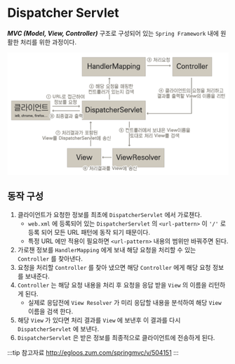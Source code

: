 # Dispatcher Servlet

_**MVC (Model, View, Controller)**_ 구조로 구성되어 있는 `Spring Framework` 내에 원활한 처리를 위한 과정이다.

!["Dispatcher Servlet"](/img/A014.png)

## 동작 구성

1. 클라이언트가 요청한 정보를 최초에 `DispatcherServlet` 에서 가로챈다.
   * `web.xml` 에 등록되어 있는 `DispatcherServlet` 의 `<url-pattern>` 이 `'/'` 로 등록 되어 모든 URL 패턴에 동작 되기 때문이다.
   * 특정 URL 에만 적용이 필요하면 `<url-pattern>` 내용의 범위만 바꿔주면 된다.
2. 가로챈 정보를 `HandlerMapping` 에게 보내 해당 요청을 처리할 수 있는 `Controller` 를 찾아낸다.
3. 요청을 처리할 `Controller` 를 찾아 냈으면 해당 `Controller` 에게 해당 요청 정보를 보내준다.
4. `Controller` 는 해당 요청 내용을 처리 후 요청을 응답 받을 `View` 의 이름을 리턴하게 된다.
   * 실제로 응답전에 `View Resolver` 가 미리 응답할 내용을 분석하여 해당 `View` 이름을 검색 한다.
5. 해당 `View` 가 있다면 처리 결과를 `View` 에 보낸후 이 결과를 다시 `DispatcherServlet` 에 보낸다.
6. `DispatcherServlet` 은 받은 정보를 최종적으로 클라이언트에 전송하게 된다.

:::tip 참고자료
<http://egloos.zum.com/springmvc/v/504151>
:::
